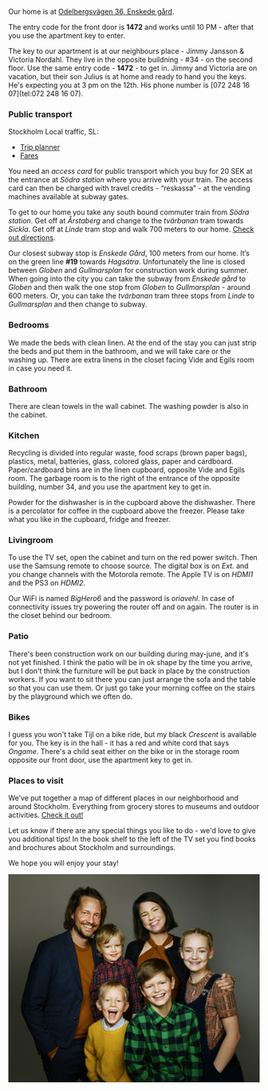 Our home is at [Odelbergsvägen 36, Enskede gård](https://goo.gl/maps/isqoTqnuZBR3AW246).

The entry code for the front door is **1472** and works until 10 PM - after that you use the apartment key to enter.

The key to our apartment is at our neighbours place - Jimmy Jansson & Victoria Nordahl.
They live in the opposite buildning - #34 - on the second floor. Use the same entry code - **1472** - to get in.
Jimmy and Victoria are on vacation, but their son Julius is at home and ready to hand you the keys.
He's expecting you at 3 pm on the 12th. His phone number is [072 248 16 07](tel:072 248 16 07).

### Public transport

Stockholm Local traffic, SL:
  - [Trip planner](http://sl.se/en/)
  - [Fares](http://sl.se/en/fares--tickets/)

You need an _access card_ for public transport which you buy for 20 SEK at the entrance at _Södra station_ where you arrive with your train.
The access card can then be charged with travel credits - “reskassa” - at the vending machines available at subway gates.

To get to our home you take any south bound commuter train from _Södra station_. Get off at _Årstaberg_ and change to the _tvärbanan_ tram towards _Sickla_.
Get off at _Linde_ tram stop and walk 700 meters to our home. [Check out directions](https://maps.app.goo.gl/Rf8esnCzxaSwK9yYA).

Our closest subway stop is _Enskede Gård_, 100 meters from our home.
It’s on the green line **#19** towards _Hagsätra_. Unfortunately the line is closed between _Globen_ and _Gullmarsplan_ for construction work during summer.
When going into the city you can take the subway from _Enskede gård_ to _Globen_ and then walk the one stop from _Globen_ to _Gullmarsplan_ - around 600 meters.
Or, you can take the _tvärbanan_ tram three stops from _Linde_ to _Gullmarsplan_ and then change to subway.

### Bedrooms

We made the beds with clean linen. At the end of the stay you can just strip the beds and put them in the bathroom, and we will take care or the washing up.
There are extra linens in the closet facing Vide and Egils room in case you need it.

### Bathroom

There are clean towels in the wall cabinet. The washing powder is also in the cabinet.

### Kitchen

Recycling is divided into regular waste, food scraps (brown paper bags), plastics, metal, batteries, glass, colored glass, paper and cardboard.
Paper/cardboard bins are in the linen cupboard, opposite Vide and Egils room.
The garbage room is to the right of the entrance of the opposite building, number 34, and you use the apartment key to get in.

Powder for the dishwasher is in the cupboard above the dishwasher.
There is a percolator for coffee in the cupboard above the freezer.
Please take what you like in the cupboard, fridge and freezer.

### Livingroom

To use the TV set, open the cabinet and turn on the red power switch. Then use the Samsung remote to choose source.
The digital box is on _Ext._ and you change channels with the Motorola remote.
The Apple TV is on _HDMI1_ and the PS3 on _HDMI2_.

Our WiFi is named _BigHero6_ and the password is _oriavehl_. In case of connectivity issues try powering the router off and on again.
The router is in the closet behind our bedroom.

### Patio

There's been construction work on our building during may-june, and it's not yet finished.
I think the patio will be in ok shape by the time you arrive, but I don't think the furniture will be put back in place by the construction workers.
If you want to sit there you can just arrange the sofa and the table so that you can use them.
Or just go take your morning coffee on the stairs by the playground which we often do.

### Bikes

I guess you won't take Tijl on a bike ride, but my black _Crescent_ is available for you.
The key is in the hall - it has a red and white cord that says _Ongame_.
There's a child seat either on the bike or in the storage room opposite our front door, use the apartment key to get in.

### Places to visit

We’ve put together a map of different places in our neighborhood and around Stockholm.
Everything from grocery stores to museums and outdoor activities.
[Check it out!](https://drive.google.com/open?id=1NGujzVNI1lADjlOzOTOPcUww1ncUwS1S&usp=sharing)

Let us know if there are any special things you like to do - we'd love to give you additional tips!
In the book shelf to the left of the TV set you find books and brochures about Stockholm and surroundings.


We hope you will enjoy your stay!

![Olle, Rebecca, Irja, Alvar, Vide & Egil](assets/images/family.JPG "Olle, Rebecca, Irja, Alvar, Vide & Egil")
